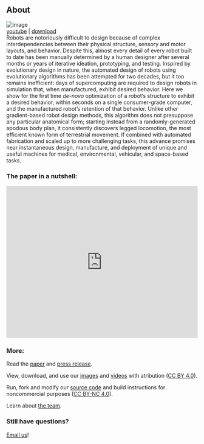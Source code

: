 ## About


![image](https://robodiff.github.io/gifs/summary.gif)<br>
[youtube](https://youtu.be/...) |
[download](https://drive.google.com/file/d/.../view)<br>
Robots are notoriously difficult to design because of complex interdependencies between their physical structure, sensory and motor layouts, and behavior. Despite this, almost every detail of every robot built to date has been manually determined by a human designer after several months or years of iterative ideation, prototyping, and testing. Inspired by evolutionary design in nature, the automated design of robots using evolutionary algorithms has been attempted for two decades, but it too remains inefficient: days of supercomputing are required to design robots in simulation that, when manufactured, exhibit desired behavior. Here we show for the first time _de-novo_ optimization of a robot’s structure to exhibit a desired behavior, within seconds on a single consumer-grade computer, and the manufactured robot’s retention of that behavior. Unlike other gradient-based robot design methods, this algorithm does not presuppose any particular anatomical form; starting instead from a randomly-generated apodous body plan, it consistently discovers legged locomotion, the most efficient known form of terrestrial movement. If combined with automated fabrication and scaled up to more challenging tasks, this advance promises near instantaneous design, manufacture, and deployment of unique and useful machines for medical, environmental, vehicular, and space-based tasks.


### **The paper in a nutshell:**
<iframe width="100%" height="400" src="https://www.youtube.com/embed/..." frameborder="0" allowfullscreen></iframe>

### **More:**

Read the [paper](/papers) and [press release](https://www.uvm.edu/news/story/team-builds-first-living-robots-can-reproduce).

View, download, and use our [images](/images) and [videos](/videos) with atribution ([CC BY 4.0](http://creativecommons.org/licenses/by/4.0/)).

Run, fork and modify our [source code](/code) and build instructions for noncommercial purposes ([CC BY-NC 4.0](https://creativecommons.org/licenses/by-nc/4.0/)).

Learn about [the team](/team).

### **Still have questions?** 

[Email us](mailto:sam.kriegman@northwestern.edu)!


<br><br><br>
